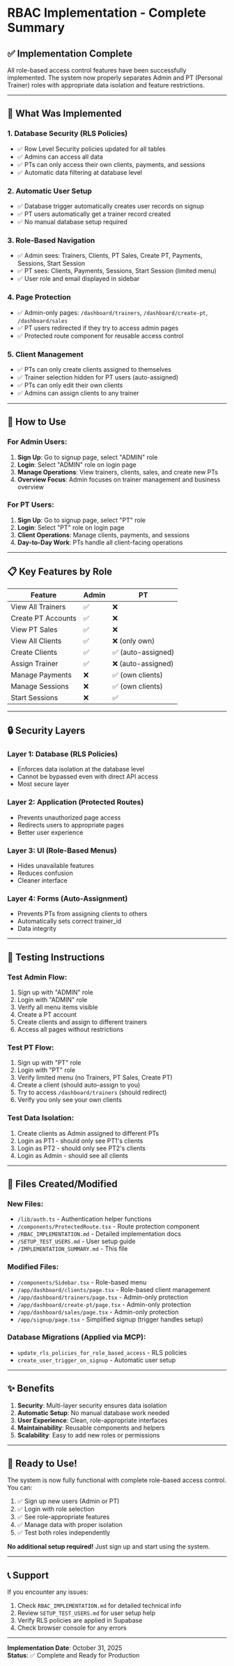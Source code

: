 # RBAC Implementation - Complete Summary

## ✅ Implementation Complete

All role-based access control features have been successfully implemented. The system now properly separates Admin and PT (Personal Trainer) roles with appropriate data isolation and feature restrictions.

---

## 🎯 What Was Implemented

### 1. **Database Security (RLS Policies)**
- ✅ Row Level Security policies updated for all tables
- ✅ Admins can access all data
- ✅ PTs can only access their own clients, payments, and sessions
- ✅ Automatic data filtering at database level

### 2. **Automatic User Setup**
- ✅ Database trigger automatically creates user records on signup
- ✅ PT users automatically get a trainer record created
- ✅ No manual database setup required

### 3. **Role-Based Navigation**
- ✅ Admin sees: Trainers, Clients, PT Sales, Create PT, Payments, Sessions, Start Session
- ✅ PT sees: Clients, Payments, Sessions, Start Session (limited menu)
- ✅ User role and email displayed in sidebar

### 4. **Page Protection**
- ✅ Admin-only pages: `/dashboard/trainers`, `/dashboard/create-pt`, `/dashboard/sales`
- ✅ PT users redirected if they try to access admin pages
- ✅ Protected route component for reusable access control

### 5. **Client Management**
- ✅ PTs can only create clients assigned to themselves
- ✅ Trainer selection hidden for PT users (auto-assigned)
- ✅ PTs can only edit their own clients
- ✅ Admins can assign clients to any trainer

---

## 🚀 How to Use

### For Admin Users:
1. **Sign Up**: Go to signup page, select "ADMIN" role
2. **Login**: Select "ADMIN" role on login page
3. **Manage Operations**: View trainers, clients, sales, and create new PTs
4. **Overview Focus**: Admin focuses on trainer management and business overview

### For PT Users:
1. **Sign Up**: Go to signup page, select "PT" role
2. **Login**: Select "PT" role on login page
3. **Client Operations**: Manage clients, payments, and sessions
4. **Day-to-Day Work**: PTs handle all client-facing operations

---

## 📋 Key Features by Role

| Feature | Admin | PT |
|---------|-------|-----|
| View All Trainers | ✅ | ❌ |
| Create PT Accounts | ✅ | ❌ |
| View PT Sales | ✅ | ❌ |
| View All Clients | ✅ | ❌ (only own) |
| Create Clients | ✅ | ✅ (auto-assigned) |
| Assign Trainer | ✅ | ❌ (auto-assigned) |
| Manage Payments | ❌ | ✅ (own clients) |
| Manage Sessions | ❌ | ✅ (own clients) |
| Start Sessions | ❌ | ✅ |

---

## 🔒 Security Layers

### Layer 1: Database (RLS Policies)
- Enforces data isolation at the database level
- Cannot be bypassed even with direct API access
- Most secure layer

### Layer 2: Application (Protected Routes)
- Prevents unauthorized page access
- Redirects users to appropriate pages
- Better user experience

### Layer 3: UI (Role-Based Menus)
- Hides unavailable features
- Reduces confusion
- Cleaner interface

### Layer 4: Forms (Auto-Assignment)
- Prevents PTs from assigning clients to others
- Automatically sets correct trainer_id
- Data integrity

---

## 🧪 Testing Instructions

### Test Admin Flow:
1. Sign up with "ADMIN" role
2. Login with "ADMIN" role
3. Verify all menu items visible
4. Create a PT account
5. Create clients and assign to different trainers
6. Access all pages without restrictions

### Test PT Flow:
1. Sign up with "PT" role
2. Login with "PT" role
3. Verify limited menu (no Trainers, PT Sales, Create PT)
4. Create a client (should auto-assign to you)
5. Try to access `/dashboard/trainers` (should redirect)
6. Verify you only see your own clients

### Test Data Isolation:
1. Create clients as Admin assigned to different PTs
2. Login as PT1 - should only see PT1's clients
3. Login as PT2 - should only see PT2's clients
4. Login as Admin - should see all clients

---

## 📁 Files Created/Modified

### New Files:
- `/lib/auth.ts` - Authentication helper functions
- `/components/ProtectedRoute.tsx` - Route protection component
- `/RBAC_IMPLEMENTATION.md` - Detailed implementation docs
- `/SETUP_TEST_USERS.md` - User setup guide
- `/IMPLEMENTATION_SUMMARY.md` - This file

### Modified Files:
- `/components/Sidebar.tsx` - Role-based menu
- `/app/dashboard/clients/page.tsx` - Role-based client management
- `/app/dashboard/trainers/page.tsx` - Admin-only protection
- `/app/dashboard/create-pt/page.tsx` - Admin-only protection
- `/app/dashboard/sales/page.tsx` - Admin-only protection
- `/app/signup/page.tsx` - Simplified signup (trigger handles setup)

### Database Migrations (Applied via MCP):
- `update_rls_policies_for_role_based_access` - RLS policies
- `create_user_trigger_on_signup` - Automatic user setup

---

## ✨ Benefits

1. **Security**: Multi-layer security ensures data isolation
2. **Automatic Setup**: No manual database work needed
3. **User Experience**: Clean, role-appropriate interfaces
4. **Maintainability**: Reusable components and helpers
5. **Scalability**: Easy to add new roles or permissions

---

## 🎉 Ready to Use!

The system is now fully functional with complete role-based access control. You can:

1. ✅ Sign up new users (Admin or PT)
2. ✅ Login with role selection
3. ✅ See role-appropriate features
4. ✅ Manage data with proper isolation
5. ✅ Test both roles independently

**No additional setup required!** Just sign up and start using the system.

---

## 📞 Support

If you encounter any issues:

1. Check `RBAC_IMPLEMENTATION.md` for detailed technical info
2. Review `SETUP_TEST_USERS.md` for user setup help
3. Verify RLS policies are applied in Supabase
4. Check browser console for any errors

---

**Implementation Date**: October 31, 2025  
**Status**: ✅ Complete and Ready for Production
